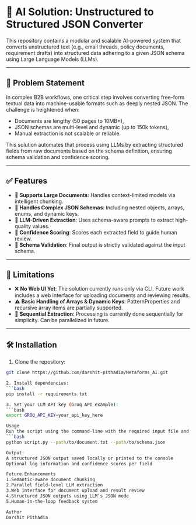 # 🧠 AI Solution: Unstructured to Structured JSON Converter

This repository contains a modular and scalable AI-powered system that converts unstructured text (e.g., email threads, policy documents, requirement drafts) into structured data adhering to a given JSON schema using Large Language Models (LLMs).

---

## 📌 Problem Statement

In complex B2B workflows, one critical step involves converting free-form textual data into machine-usable formats such as deeply nested JSON. The challenge is heightened when:
- Documents are lengthy (50 pages to 10MB+),
- JSON schemas are multi-level and dynamic (up to 150k tokens),
- Manual extraction is not scalable or reliable.

This solution automates that process using LLMs by extracting structured fields from raw documents based on the schema definition, ensuring schema validation and confidence scoring.

---

## ✅ Features

- 📄 **Supports Large Documents**: Handles context-limited models via intelligent chunking.
- 🧩 **Handles Complex JSON Schemas**: Including nested objects, arrays, enums, and dynamic keys.
- 🧠 **LLM-Driven Extraction**: Uses schema-aware prompts to extract high-quality values.
- 🧪 **Confidence Scoring**: Scores each extracted field to guide human review.
- 🔧 **Schema Validation**: Final output is strictly validated against the input schema.

---

## 🚧 Limitations

- ❌ **No Web UI Yet**: The solution currently runs only via CLI. Future work includes a web interface for uploading documents and reviewing results.
- ⚠️ **Basic Handling of Arrays & Dynamic Keys**: PatternProperties and recursive array items are partially supported.
- 🐢 **Sequential Extraction**: Processing is currently done sequentially for simplicity. Can be parallelized in future.

---

## 🛠️ Installation

1. Clone the repository:
```bash
git clone https://github.com/darshit-pithadia/Metaforms_AI.git

2. Install dependencies:
```bash
pip install -r requirements.txt

3. Set your LLM API key (Groq API example):
```bash
export GROQ_API_KEY=your_api_key_here

Usage
Run the script using the command-line with the required input file and JSON schema:
```bash
python script.py --path/to/document.txt --path/to/schema.json

Output:
A structured JSON output saved locally or printed to the console
Optional log information and confidence scores per field

Future Enhancements
1.Semantic-aware document chunking
2.Parallel field-level LLM extraction
3.Web interface for document upload and result review
4.Structured JSON outputs using LLM’s JSON mode
5.Human-in-the-loop feedback system

Author
Darshit Pithadia
